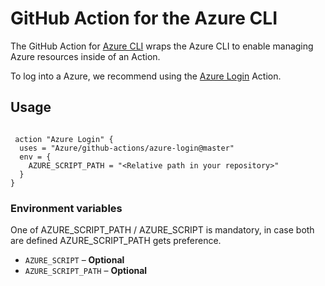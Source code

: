 # GitHub Action for the Azure CLI

The GitHub Action for [Azure CLI](https://github.com/Azure/azure-cli) wraps the Azure CLI to enable managing Azure resources inside of an Action.

To log into a Azure, we recommend using the [Azure Login](../azure-login) Action.

## Usage

```

 action "Azure Login" {
  uses = "Azure/github-actions/azure-login@master"
  env = {
    AZURE_SCRIPT_PATH = "<Relative path in your repository>"
  }
}

```


### Environment variables

One of AZURE_SCRIPT_PATH / AZURE_SCRIPT is mandatory, in case both are defined AZURE_SCRIPT_PATH gets preference.

- `AZURE_SCRIPT` – **Optional** 
- `AZURE_SCRIPT_PATH` – **Optional** 

